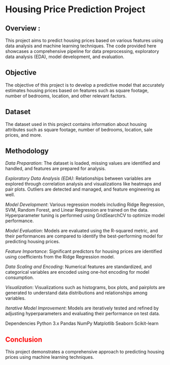 # Housing Price Prediction Project

## Overview : 
This project aims to predict housing prices based on various features using data analysis and machine learning techniques.
The code provided here showcases a comprehensive pipeline for data preprocessing, exploratory data analysis (EDA), model development, and evaluation.

## Objective
The objective of this project is to develop a predictive model that accurately estimates housing prices based on features such as square footage, number of bedrooms, location, and other relevant factors.

## Dataset
The dataset used in this project contains information about housing attributes such as square footage, number of bedrooms, location, sale prices, and more.

## Methodology

  *Data Preparation*: The dataset is loaded, missing values are identified and handled, and features are prepared for analysis.


   *Exploratory Data Analysis (EDA)*: Relationships between variables are explored through correlation analysis and visualizations like heatmaps and pair plots. Outliers are detected and managed, and feature engineering as well.


  *Model Development*: Various regression models including Ridge Regression, SVM, Random Forest, and Linear Regression are trained on the data. Hyperparameter tuning is performed using GridSearchCV to optimize model performance.

  *Model Evaluation*: Models are evaluated using the R-squared metric, and their performances are compared to identify the best-performing model for predicting housing prices.


  *Feature Importance*: Significant predictors for housing prices are identified using coefficients from the Ridge Regression model.


  *Data Scaling and Encoding*: Numerical features are standardized, and categorical variables are encoded using one-hot encoding for model consumption.


  *Visualization*: Visualizations such as histograms, box plots, and pairplots are generated to understand data distributions and relationships among variables.


 *Iterative Model Improvement*: Models are iteratively tested and refined by adjusting hyperparameters and evaluating their performance on test data.

Dependencies
Python 3.x
Pandas
NumPy
Matplotlib
Seaborn
Scikit-learn
<h2> <span style='color:red'> Conclusion</span> </h2>
This project demonstrates a comprehensive approach to predicting housing prices using machine learning techniques. 

